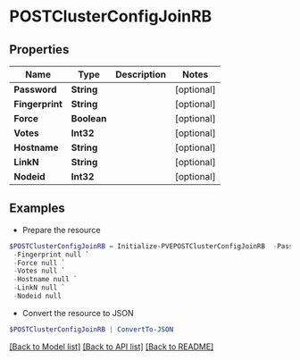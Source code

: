 # POSTClusterConfigJoinRB
## Properties

Name | Type | Description | Notes
------------ | ------------- | ------------- | -------------
**Password** | **String** |  | [optional] 
**Fingerprint** | **String** |  | [optional] 
**Force** | **Boolean** |  | [optional] 
**Votes** | **Int32** |  | [optional] 
**Hostname** | **String** |  | [optional] 
**LinkN** | **String** |  | [optional] 
**Nodeid** | **Int32** |  | [optional] 

## Examples

- Prepare the resource
```powershell
$POSTClusterConfigJoinRB = Initialize-PVEPOSTClusterConfigJoinRB  -Password null `
 -Fingerprint null `
 -Force null `
 -Votes null `
 -Hostname null `
 -LinkN null `
 -Nodeid null
```

- Convert the resource to JSON
```powershell
$POSTClusterConfigJoinRB | ConvertTo-JSON
```

[[Back to Model list]](../README.md#documentation-for-models) [[Back to API list]](../README.md#documentation-for-api-endpoints) [[Back to README]](../README.md)


